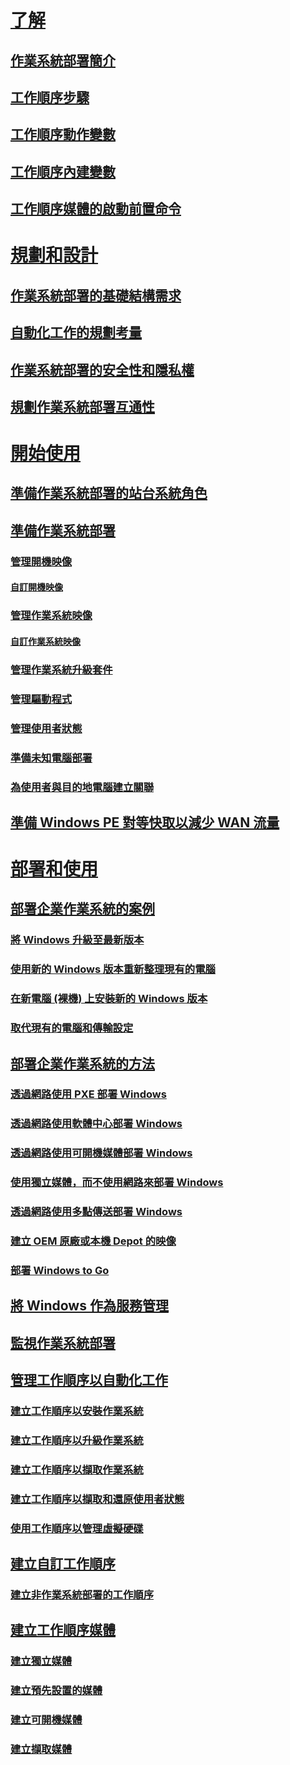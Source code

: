 # [了解](understand/introduction-to-operating-system-deployment.md)
## [作業系統部署簡介](understand/introduction-to-operating-system-deployment.md)
## [工作順序步驟](understand/task-sequence-steps.md)
## [工作順序動作變數](understand/task-sequence-action-variables.md)
## [工作順序內建變數](understand/task-sequence-built-in-variables.md)
## [工作順序媒體的啟動前置命令](understand/prestart-commands-for-task-sequence-media.md)

# [規劃和設計](plan-design/infrastructure-requirements-for-operating-system-deployment.md)
## [作業系統部署的基礎結構需求](plan-design/infrastructure-requirements-for-operating-system-deployment.md)
## [自動化工作的規劃考量](plan-design/planning-considerations-for-automating-tasks.md)
## [作業系統部署的安全性和隱私權](plan-design/security-and-privacy-for-operating-system-deployment.md)
## [規劃作業系統部署互通性](plan-design/planning-for-operating-system-deployment-interoperability.md)

# [開始使用](get-started/prepare-site-system-roles-for-operating-system-deployments.md)
## [準備作業系統部署的站台系統角色](get-started/prepare-site-system-roles-for-operating-system-deployments.md)
## [準備作業系統部署](get-started/prepare-for-operating-system-deployment.md)
### [管理開機映像](get-started/manage-boot-images.md)
#### [自訂開機映像](get-started/customize-boot-images.md)

### [管理作業系統映像](get-started/manage-operating-system-images.md)
#### [自訂作業系統映像](get-started/customize-operating-system-images.md)

### [管理作業系統升級套件](get-started/manage-operating-system-upgrade-packages.md)
### [管理驅動程式](get-started/manage-drivers.md)
### [管理使用者狀態](get-started/manage-user-state.md)
### [準備未知電腦部署](get-started/prepare-for-unknown-computer-deployments.md)
### [為使用者與目的地電腦建立關聯](get-started/associate-users-with-a-destination-computer.md)

## [準備 Windows PE 對等快取以減少 WAN 流量](get-started/prepare-windows-pe-peer-cache-to-reduce-wan-traffic.md)

# [部署和使用](deploy-use/scenarios-to-deploy-enterprise-operating-systems.md)
## [部署企業作業系統的案例](deploy-use/scenarios-to-deploy-enterprise-operating-systems.md)
### [將 Windows 升級至最新版本](deploy-use/upgrade-windows-to-the-latest-version.md)
### [使用新的 Windows 版本重新整理現有的電腦](deploy-use/refresh-an-existing-computer-with-a-new-version-of-windows.md)
### [在新電腦 (裸機) 上安裝新的 Windows 版本](deploy-use/install-new-windows-version-new-computer-bare-metal.md)
### [取代現有的電腦和傳輸設定](deploy-use/replace-an-existing-computer-and-transfer-settings.md)

## [部署企業作業系統的方法](deploy-use/methods-to-deploy-enterprise-operating-systems.md)
### [透過網路使用 PXE 部署 Windows](deploy-use/use-pxe-to-deploy-windows-over-the-network.md)
### [透過網路使用軟體中心部署 Windows](deploy-use/use-software-center-to-deploy-windows-over-the-network.md)
### [透過網路使用可開機媒體部署 Windows](deploy-use/use-bootable-media-to-deploy-windows-over-the-network.md)
### [使用獨立媒體，而不使用網路來部署 Windows](deploy-use/use-stand-alone-media-to-deploy-windows-without-using-the-network.md)
### [透過網路使用多點傳送部署 Windows](deploy-use/use-multicast-to-deploy-windows-over-the-network.md)
### [建立 OEM 原廠或本機 Depot 的映像](deploy-use/create-an-image-for-an-oem-in-factory-or-a-local-depot.md)
### [部署 Windows to Go](deploy-use/deploy-windows-to-go.md)

## [將 Windows 作為服務管理](deploy-use/manage-windows-as-a-service.md)
## [監視作業系統部署](deploy-use/monitor-operating-system-deployments.md)

## [管理工作順序以自動化工作](deploy-use/manage-task-sequences-to-automate-tasks.md)
### [建立工作順序以安裝作業系統](deploy-use/create-a-task-sequence-to-install-an-operating-system.md)
### [建立工作順序以升級作業系統](deploy-use/create-a-task-sequence-to-upgrade-an-operating-system.md)
### [建立工作順序以擷取作業系統](deploy-use/create-a-task-sequence-to-capture-an-operating-system.md)
### [建立工作順序以擷取和還原使用者狀態](deploy-use/create-a-task-sequence-to-capture-and-restore-user-state.md)
### [使用工作順序以管理虛擬硬碟](deploy-use/use-a-task-sequence-to-manage-virtual-hard-disks.md)

## [建立自訂工作順序](deploy-use/create-a-custom-task-sequence.md)
### [建立非作業系統部署的工作順序](deploy-use/create-a-task-sequence-for-non-operating-system-deployments.md)

## [建立工作順序媒體](deploy-use/create-task-sequence-media.md)
### [建立獨立媒體](deploy-use/create-stand-alone-media.md)
### [建立預先設置的媒體](deploy-use/create-prestaged-media.md)
### [建立可開機媒體](deploy-use/create-bootable-media.md)
### [建立擷取媒體](deploy-use/create-capture-media.md)


<!--HONumber=Nov16_HO1-->


